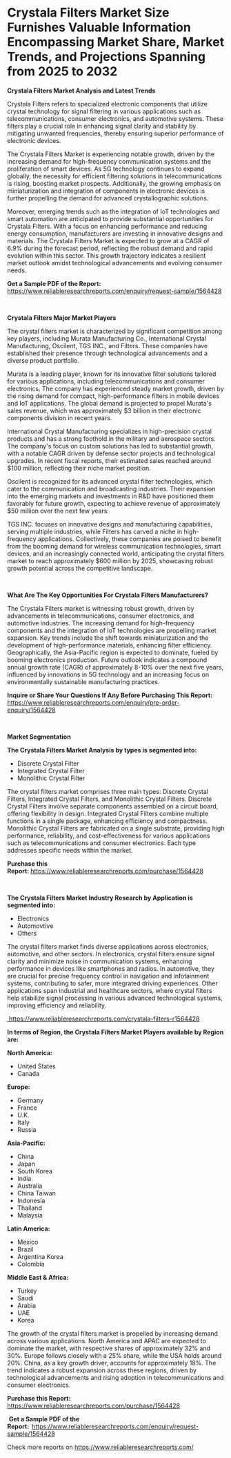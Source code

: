 <p><h1>Crystala Filters Market Size Furnishes Valuable Information Encompassing Market Share, Market Trends, and Projections Spanning from 2025 to 2032</h1></p><p><strong>Crystala Filters Market Analysis and Latest Trends</strong></p>
<p><p>Crystala Filters refers to specialized electronic components that utilize crystal technology for signal filtering in various applications such as telecommunications, consumer electronics, and automotive systems. These filters play a crucial role in enhancing signal clarity and stability by mitigating unwanted frequencies, thereby ensuring superior performance of electronic devices.</p><p>The Crystala Filters Market is experiencing notable growth, driven by the increasing demand for high-frequency communication systems and the proliferation of smart devices. As 5G technology continues to expand globally, the necessity for efficient filtering solutions in telecommunications is rising, boosting market prospects. Additionally, the growing emphasis on miniaturization and integration of components in electronic devices is further propelling the demand for advanced crystallographic solutions.</p><p>Moreover, emerging trends such as the integration of IoT technologies and smart automation are anticipated to provide substantial opportunities for Crystala Filters. With a focus on enhancing performance and reducing energy consumption, manufacturers are investing in innovative designs and materials. The Crystala Filters Market is expected to grow at a CAGR of 6.9% during the forecast period, reflecting the robust demand and rapid evolution within this sector. This growth trajectory indicates a resilient market outlook amidst technological advancements and evolving consumer needs.</p></p>
<p><strong>Get a Sample PDF of the Report:&nbsp;</strong> <a href="https://www.reliableresearchreports.com/enquiry/request-sample/1564428?utm_campaign=1950&utm_medium=2&utm_source=Github&utm_content=ia&utm_term=16022025&utm_id=crystala-filters">https://www.reliableresearchreports.com/enquiry/request-sample/1564428</a></p>
<p>&nbsp;</p>
<p><strong>Crystala Filters Major Market Players</strong></p>
<p><p>The crystal filters market is characterized by significant competition among key players, including Murata Manufacturing Co., International Crystal Manufacturing, Oscilent, TGS INC., and Filters. These companies have established their presence through technological advancements and a diverse product portfolio.</p><p>Murata is a leading player, known for its innovative filter solutions tailored for various applications, including telecommunications and consumer electronics. The company has experienced steady market growth, driven by the rising demand for compact, high-performance filters in mobile devices and IoT applications. The global demand is projected to propel Murata's sales revenue, which was approximately $3 billion in their electronic components division in recent years.</p><p>International Crystal Manufacturing specializes in high-precision crystal products and has a strong foothold in the military and aerospace sectors. The company's focus on custom solutions has led to substantial growth, with a notable CAGR driven by defense sector projects and technological upgrades. In recent fiscal reports, their estimated sales reached around $100 million, reflecting their niche market position.</p><p>Oscilent is recognized for its advanced crystal filter technologies, which cater to the communication and broadcasting industries. Their expansion into the emerging markets and investments in R&D have positioned them favorably for future growth, expecting to achieve revenue of approximately $50 million over the next few years.</p><p>TGS INC. focuses on innovative designs and manufacturing capabilities, serving multiple industries, while Filters has carved a niche in high-frequency applications. Collectively, these companies are poised to benefit from the booming demand for wireless communication technologies, smart devices, and an increasingly connected world, anticipating the crystal filters market to reach approximately $600 million by 2025, showcasing robust growth potential across the competitive landscape.</p></p>
<p>&nbsp;</p>
<p><strong>What Are The Key Opportunities For Crystala Filters Manufacturers?</strong></p>
<p><p>The Crystala Filters market is witnessing robust growth, driven by advancements in telecommunications, consumer electronics, and automotive industries. The increasing demand for high-frequency components and the integration of IoT technologies are propelling market expansion. Key trends include the shift towards miniaturization and the development of high-performance materials, enhancing filter efficiency. Geographically, the Asia-Pacific region is expected to dominate, fueled by booming electronics production. Future outlook indicates a compound annual growth rate (CAGR) of approximately 8-10% over the next five years, influenced by innovations in 5G technology and an increasing focus on environmentally sustainable manufacturing practices.</p></p>
<p><strong>Inquire or Share Your Questions If Any Before Purchasing This Report:</strong> <a href="https://www.reliableresearchreports.com/enquiry/pre-order-enquiry/1564428?utm_campaign=1950&utm_medium=2&utm_source=Github&utm_content=ia&utm_term=16022025&utm_id=crystala-filters">https://www.reliableresearchreports.com/enquiry/pre-order-enquiry/1564428</a></p>
<p>&nbsp;</p>
<p><strong>Market Segmentation</strong></p>
<p><strong>The Crystala Filters Market Analysis by types is segmented into:</strong></p>
<p><ul><li>Discrete Crystal Filter</li><li>Integrated Crystal Filter</li><li>Monolithic Crystal Filter</li></ul></p>
<p><p>The crystal filters market comprises three main types: Discrete Crystal Filters, Integrated Crystal Filters, and Monolithic Crystal Filters. Discrete Crystal Filters involve separate components assembled on a circuit board, offering flexibility in design. Integrated Crystal Filters combine multiple functions in a single package, enhancing efficiency and compactness. Monolithic Crystal Filters are fabricated on a single substrate, providing high performance, reliability, and cost-effectiveness for various applications such as telecommunications and consumer electronics. Each type addresses specific needs within the market.</p></p>
<p><strong>Purchase this Report:&nbsp;</strong><a href="https://www.reliableresearchreports.com/purchase/1564428?utm_campaign=1950&utm_medium=2&utm_source=Github&utm_content=ia&utm_term=16022025&utm_id=crystala-filters">https://www.reliableresearchreports.com/purchase/1564428</a></p>
<p>&nbsp;</p>
<p><strong>The Crystala Filters Market Industry Research by Application is segmented into:</strong></p>
<p><ul><li>Electronics</li><li>Automovtive</li><li>Others</li></ul></p>
<p><p>The crystal filters market finds diverse applications across electronics, automotive, and other sectors. In electronics, crystal filters ensure signal clarity and minimize noise in communication systems, enhancing performance in devices like smartphones and radios. In automotive, they are crucial for precise frequency control in navigation and infotainment systems, contributing to safer, more integrated driving experiences. Other applications span industrial and healthcare sectors, where crystal filters help stabilize signal processing in various advanced technological systems, improving efficiency and reliability.</p></p>
<p><a href="https://www.reliableresearchreports.com/crystala-filters-r1564428?utm_campaign=1950&utm_medium=2&utm_source=Github&utm_content=ia&utm_term=16022025&utm_id=crystala-filters">&nbsp;https://www.reliableresearchreports.com/crystala-filters-r1564428</a></p>
<p><strong>In terms of Region, the Crystala Filters Market Players available by Region are:</strong></p>
<p>
    <p> <strong> North America: </strong>
        <ul>
            <li>United States</li>
            <li>Canada</li>
        </ul>
        </p> 
    <p> <strong> Europe: </strong>
        <ul>
            <li>Germany</li>
            <li>France</li>
            <li>U.K.</li>
            <li>Italy</li>
            <li>Russia</li>
        </ul>
        </p> 
    <p> <strong> Asia-Pacific: </strong>
        <ul>
            <li>China</li>
            <li>Japan</li>
            <li>South Korea</li>
            <li>India</li>
            <li>Australia</li>
            <li>China Taiwan</li>
            <li>Indonesia</li>
            <li>Thailand</li>
            <li>Malaysia</li>
        </ul>
        </p> 
    <p> <strong> Latin America: </strong>
        <ul>
            <li>Mexico</li>
            <li>Brazil</li>
            <li>Argentina Korea</li>
            <li>Colombia</li>
        </ul>
        </p> 
    <p> <strong> Middle East & Africa: </strong>
        <ul>
            <li>Turkey</li>
            <li>Saudi</li>
            <li>Arabia</li>
            <li>UAE</li>
            <li>Korea</li>
        </ul>
    </p>
    </p>
<p><p>The growth of the crystal filters market is propelled by increasing demand across various applications. North America and APAC are expected to dominate the market, with respective shares of approximately 32% and 30%. Europe follows closely with a 25% share, while the USA holds around 20%. China, as a key growth driver, accounts for approximately 18%. The trend indicates a robust expansion across these regions, driven by technological advancements and rising adoption in telecommunications and consumer electronics.</p></p>
<p><strong>Purchase this Report: </strong><a href="https://www.reliableresearchreports.com/purchase/1564428?utm_campaign=1950&utm_medium=2&utm_source=Github&utm_content=ia&utm_term=16022025&utm_id=crystala-filters">https://www.reliableresearchreports.com/purchase/1564428</a></p>
<p>&nbsp;<strong>Get a Sample PDF of the Report:&nbsp;&nbsp;</strong><a href="https://www.reliableresearchreports.com/enquiry/request-sample/1564428?utm_campaign=1950&utm_medium=2&utm_source=Github&utm_content=ia&utm_term=16022025&utm_id=crystala-filters">https://www.reliableresearchreports.com/enquiry/request-sample/1564428</a></p>
<p><strong></strong></p>
<p>Check more reports on <a href="https://www.reliableresearchreports.com/?utm_campaign=1950&utm_medium=2&utm_source=Github&utm_content=ia&utm_term=16022025&utm_id=crystala-filters">https://www.reliableresearchreports.com/</a></p>